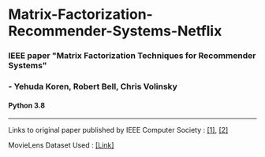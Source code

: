 # Matrix-Factorization-Recommender-Systems-Netflix

### IEEE paper **"Matrix Factorization Techniques for Recommender Systems"** 
### - Yehuda Koren, Robert Bell, Chris Volinsky   
#### Python 3.8
------------------------------------------------------------------------------------------------------------------------------------------------------------------
Links to original paper published by IEEE Computer Society : [[1]](https://ieeexplore.ieee.org/document/5197422), [[2]](https://datajobs.com/data-science-repo/Recommender-Systems-[Netflix].pdf) 

MovieLens Dataset Used : [[Link]](https://grouplens.org/datasets/movielens/100k/)
